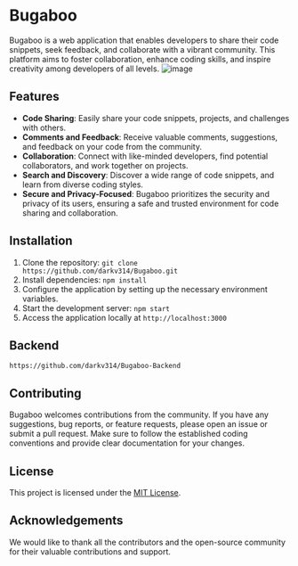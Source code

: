 # Bugaboo

Bugaboo is a web application that enables developers to share their code snippets, seek feedback, and collaborate with a vibrant community. This platform aims to foster collaboration, enhance coding skills, and inspire creativity among developers of all levels.
![image](https://github.com/darkv314/Bugaboo/assets/59368787/8a5610d7-478c-4cd1-a0d2-1d76c1836f86)

## Features

- **Code Sharing**: Easily share your code snippets, projects, and challenges with others.
- **Comments and Feedback**: Receive valuable comments, suggestions, and feedback on your code from the community.
- **Collaboration**: Connect with like-minded developers, find potential collaborators, and work together on projects.
- **Search and Discovery**: Discover a wide range of code snippets, and learn from diverse coding styles.
- **Secure and Privacy-Focused**: Bugaboo prioritizes the security and privacy of its users, ensuring a safe and trusted environment for code sharing and collaboration.

## Installation

1. Clone the repository: `git clone https://github.com/darkv314/Bugaboo.git`
2. Install dependencies: `npm install`
3. Configure the application by setting up the necessary environment variables.
4. Start the development server: `npm start`
5. Access the application locally at `http://localhost:3000`

## Backend

```
https://github.com/darkv314/Bugaboo-Backend
```

## Contributing

Bugaboo welcomes contributions from the community. If you have any suggestions, bug reports, or feature requests, please open an issue or submit a pull request. Make sure to follow the established coding conventions and provide clear documentation for your changes.

## License

This project is licensed under the [MIT License](LICENSE).

## Acknowledgements

We would like to thank all the contributors and the open-source community for their valuable contributions and support.

